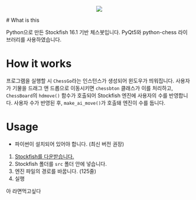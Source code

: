 <p align="center">
  <img src="https://cdn.discordapp.com/attachments/1208011896322793494/1276851389976547464/ChessGo.png?ex=66cb0806&is=66c9b686&hm=e33340ce51233a928a6c5de26670de1ae2df75035fa6ed4f2fa9c8b7d8404745&">
</p>
 
# What is this

Python으로 만든 Stockfish 16.1 기반 체스봇입니다. PyQt5와 python-chess 라이브러리를 사용하였습니다.

# How it works

프로그램을 실행할 시 `ChessGo`라는 인스턴스가 생성되어 윈도우가 띄워집니다. 사용자가 기물을 드래그 앤 드롭으로 이동시키면 `chessbton` 클래스가 이를 처리하고, `ChessBoard`의 `hdmove()` 함수가 호출되어 Stockfish 엔진에 사용자의 수를 반영합니다. 사용자 수가 반영된 후, `make_ai_move()`가 호출돼 엔진이 수를 둡니다.

# Usage

- 파이썬이 설치되어 있어야 합니다. (최신 버전 권장)
1. [Stockfish를 다운받습니다.](https://stockfishchess.org/)
2. Stockfish 폴더를 `src` 폴더 안에 넣습니다.
3. 엔진 파일의 경로를 바꿉니다. (125줄)
4. 실행

아 라면먹고싶다

